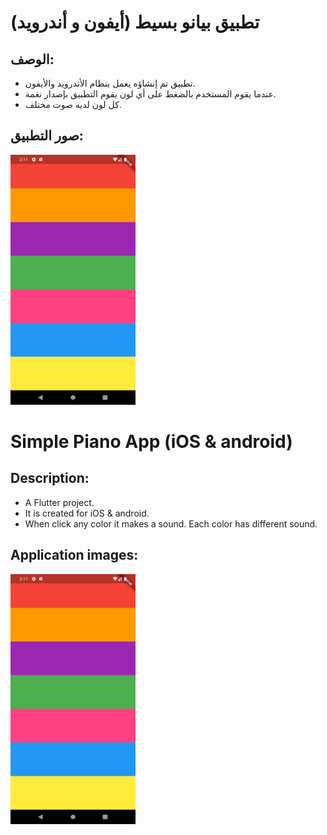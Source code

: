 # تطبيق بيانو بسيط (أيفون و أندرويد)

## الوصف:

- تطبيق تم إنشاؤه يعمل بنظام الأندرويد والأيفون.
- عندما يقوم المستخدم بالضغط على أي لون يقوم التطبيق بإصدار نغمة.
- كل لون لديه صوت مختلف.

## صور التطبيق:

<img src="Screenshot_1689981097-1.png" width="200" height="400">

# Simple Piano App (iOS & android)

## Description:

- A Flutter project.
- It is created for iOS & android.
- When click any color it makes a sound. Each color has different sound.

## Application images:

<img src="Screenshot_1689981097-1.png" width="200" height="400">
